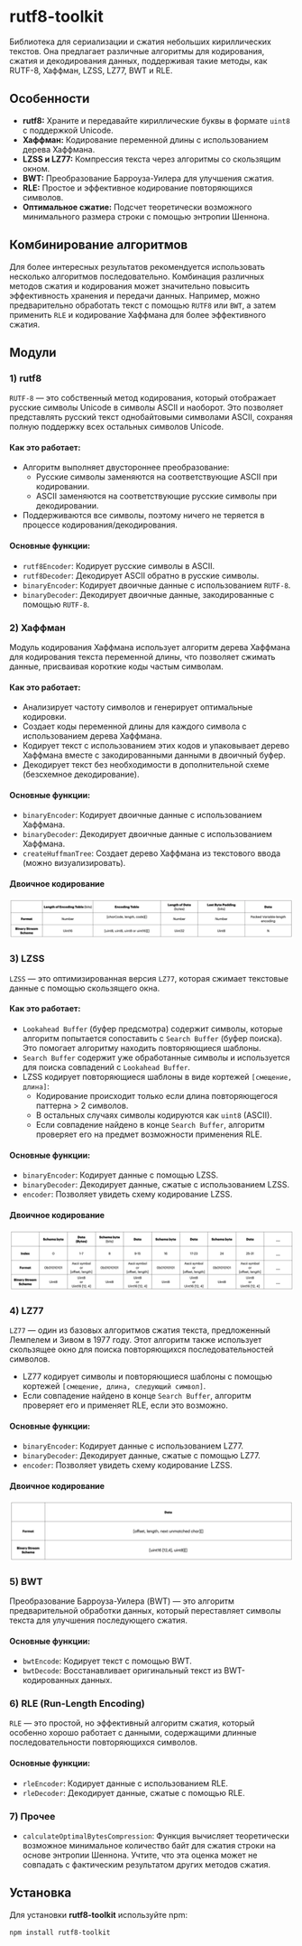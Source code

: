 # rutf8-toolkit

Библиотека для сериализации и сжатия небольших кириллических текстов. Она предлагает различные алгоритмы для кодирования, сжатия и декодирования данных, поддерживая такие методы, как RUTF-8, Хаффман, LZSS, LZ77, BWT и RLE.

## Особенности

- **rutf8:** Храните и передавайте кириллические буквы в формате `uint8` c поддержкой Unicode.
- **Хаффман:** Кодирование переменной длины с использованием дерева Хаффмана.
- **LZSS и LZ77:** Компрессия текста через алгоритмы со скользящим окном.
- **BWT:** Преобразование Барроуза-Уилера для улучшения сжатия.
- **RLE:** Простое и эффективное кодирование повторяющихся символов.
- **Оптимальное сжатие:** Подсчет теоретически возможного минимального размера строки с помощью энтропии Шеннона.

## Комбинирование алгоритмов

Для более интересных результатов рекомендуется использовать несколько алгоритмов последовательно. Комбинация различных методов сжатия и кодирования может значительно повысить эффективность хранения и передачи данных. Например, можно предварительно обработать текст с помощью `RUTF8` или `BWT`, а затем применить `RLE` и кодирование Хаффмана для более эффективного сжатия.

## Модули

### 1) rutf8

`RUTF-8` — это собственный метод кодирования, который отображает русские символы Unicode в символы ASCII и наоборот. Это позволяет представлять русский текст однобайтовыми символами ASCII, сохраняя полную поддержку всех остальных символов Unicode.

#### Как это работает:

- Алгоритм выполняет двустороннее преобразование:
  - Русские символы заменяются на соответствующие ASCII при кодировании.
  - ASCII заменяются на соответствующие русские символы при декодировании.
- Поддерживаются все символы, поэтому ничего не теряется в процессе кодирования/декодирования.

#### Основные функции:

- `rutf8Encoder`: Кодирует русские символы в ASCII.
- `rutf8Decoder`: Декодирует ASCII обратно в русские символы.
- `binaryEncoder`: Кодирует двоичные данные с использованием `RUTF-8`.
- `binaryDecoder`: Декодирует двоичные данные, закодированные с помощью `RUTF-8`.

### 2) Хаффман

Модуль кодирования Хаффмана использует алгоритм дерева Хаффмана для кодирования текста переменной длины, что позволяет сжимать данные, присваивая короткие коды частым символам.

#### Как это работает:

- Анализирует частоту символов и генерирует оптимальные кодировки.
- Создает коды переменной длины для каждого символа с использованием дерева Хаффмана.
- Кодирует текст с использованием этих кодов и упаковывает дерево Хаффмана вместе с закодированными данными в двоичный буфер.
- Декодирует текст без необходимости в дополнительной схеме (безсхемное декодирование).

#### Основные функции:

- `binaryEncoder`: Кодирует двоичные данные с использованием Хаффмана.
- `binaryDecoder`: Декодирует двоичные данные с использованием Хаффмана.
- `createHuffmanTree`: Создает дерево Хаффмана из текстового ввода (можно визуализировать).

#### Двоичное кодирование

![Huffman Schema](./images/huffman-schema.webp)

### 3) LZSS

`LZSS` — это оптимизированная версия `LZ77`, которая сжимает текстовые данные с помощью скользящего окна.

#### Как это работает:

- `Lookahead Buffer` (буфер предсмотра) содержит символы, которые алгоритм попытается сопоставить с `Search Buffer` (буфер поиска). Это помогает алгоритму находить повторяющиеся шаблоны.
- `Search Buffer` содержит уже обработанные символы и используется для поиска совпадений с `Lookahead Buffer`.
- LZSS кодирует повторяющиеся шаблоны в виде кортежей `[смещение, длина]`:
  - Кодирование происходит только если длина повторяющегося паттерна > 2 символов.
  - В остальных случаях символы кодируются как `uint8` (ASCII).
  - Если совпадение найдено в конце `Search Buffer`, алгоритм проверяет его на предмет возможности применения RLE.

#### Основные функции:

- `binaryEncoder`: Кодирует данные с помощью LZSS.
- `binaryDecoder`: Декодирует данные, сжатые с использованием LZSS.
- `encoder`: Позволяет увидеть схему кодирование LZSS.

#### Двоичное кодирование

![LZSS Schema](./images/lzss-schema.webp)

### 4) LZ77

`LZ77` — один из базовых алгоритмов сжатия текста, предложенный Лемпелем и Зивом в 1977 году. Этот алгоритм также использует скользящее окно для поиска повторяющихся последовательностей символов.

- LZ77 кодирует символы и повторяющиеся шаблоны с помощью кортежей `[смещение, длина, следующий символ]`.
- Если совпадение найдено в конце `Search Buffer`, алгоритм проверяет его и применяет RLE, если это возможно.

#### Основные функции:

- `binaryEncoder`: Кодирует данные с использованием LZ77.
- `binaryDecoder`: Декодирует данные, сжатые с помощью LZ77.
- `encoder`: Позволяет увидеть схему кодирование LZSS.

#### Двоичное кодирование

![LZ77 Schema](./images/lz77-schema.webp)

### 5) BWT

Преобразование Барроуза-Уилера (BWT) — это алгоритм предварительной обработки данных, который переставляет символы текста для улучшения последующего сжатия.

#### Основные функции:

- `bwtEncode`: Кодирует текст с помощью BWT.
- `bwtDecode`: Восстанавливает оригинальный текст из BWT-кодированных данных.

### 6) RLE (Run-Length Encoding)

`RLE` — это простой, но эффективный алгоритм сжатия, который особенно хорошо работает с данными, содержащими длинные последовательности повторяющихся символов.

#### Основные функции:

- `rleEncoder`: Кодирует данные с использованием RLE.
- `rleDecoder`: Декодирует данные, сжатые с помощью RLE.

### 7) Прочее

- `calculateOptimalBytesCompression`: Функция вычисляет теоретически возможное минимальное количество байт для сжатия строки на основе энтропии Шеннона. Учтите, что эта оценка может не совпадать с фактическим результатом других методов сжатия.

## Установка

Для установки **rutf8-toolkit** используйте npm:

```bash
npm install rutf8-toolkit
```
